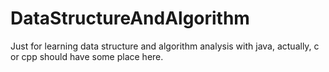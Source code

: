 # DataStructureAndAlgorithm
Just for learning data structure and algorithm analysis with java, actually, c or cpp should have some place here.
